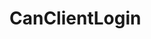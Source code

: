 <Badge type="danger" text="Carbon Compatible"/><Badge type="warning" text="Oxide Compatible"/>
# CanClientLogin
